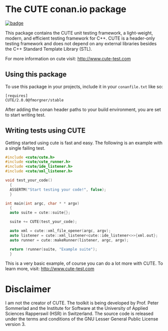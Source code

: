 The CUTE conan.io package
=========================

[![badge](https://img.shields.io/badge/conan.io-CUTE%2F2.0.0-green.svg?logo=data:image/png;base64%2CiVBORw0KGgoAAAANSUhEUgAAAA4AAAAOCAMAAAAolt3jAAAA1VBMVEUAAABhlctjlstkl8tlmMtlmMxlmcxmmcxnmsxpnMxpnM1qnc1sn85voM91oM11oc1xotB2oc56pNF6pNJ2ptJ8ptJ8ptN9ptN8p9N5qNJ9p9N9p9R8qtOBqdSAqtOAqtR%2BrNSCrNJ/rdWDrNWCsNWCsNaJs9eLs9iRvNuVvdyVv9yXwd2Zwt6axN6dxt%2Bfx%2BChyeGiyuGjyuCjyuGly%2BGlzOKmzOGozuKoz%2BKqz%2BOq0OOv1OWw1OWw1eWx1eWy1uay1%2Baz1%2Baz1%2Bez2Oe02Oe12ee22ujUGwH3AAAAAXRSTlMAQObYZgAAAAFiS0dEAIgFHUgAAAAJcEhZcwAACxMAAAsTAQCanBgAAAAHdElNRQfgBQkREyOxFIh/AAAAiklEQVQI12NgAAMbOwY4sLZ2NtQ1coVKWNvoc/Eq8XDr2wB5Ig62ekza9vaOqpK2TpoMzOxaFtwqZua2Bm4makIM7OzMAjoaCqYuxooSUqJALjs7o4yVpbowvzSUy87KqSwmxQfnsrPISyFzWeWAXCkpMaBVIC4bmCsOdgiUKwh3JojLgAQ4ZCE0AMm2D29tZwe6AAAAAElFTkSuQmCC)](http://www.conan.io/source/CUTE/2.0.0/fmorgner/stable)

This package contains the CUTE unit testing framework, a light-weight, modern,
and efficient testing framework for C++. CUTE is a header-only testing
framework and does not depend on any external libraries besides the C++
Standard Template Library (STL).

For more information on cute visit: http://www.cute-test.com

Using this package
------------------

To use this package in your projects, include it in your `conanfile.txt` like so:

```
[requires]
CUTE/2.0.0@fmorgner/stable
```

After adding the conan header paths to your build environment, you are set to
start writing test.

Writing tests using CUTE
------------------------

Getting started using cute is fast and easy. The following is an example with a
single failing test.

```cpp
#include <cute/cute.h>
#include <cute/cute_runner.h>
#include <cute/ide_listener.h>
#include <cute/xml_listener.h>

void test_your_code()
  {
  ASSERTM("Start testing your code!", false);
  }

int main(int argc, char * * argv)
  {
  auto suite = cute::suite{};

  suite += CUTE(test_your_code);

  auto xml = cute::xml_file_opener(argc, argv);
  auto listener = cute::xml_listener<cute::ide_listener<>>{xml.out};
  auto runner = cute::makeRunner(listener, argc, argv);

  return !runner(suite, "Example suite");
  }
```

This is a very basic example, of course you can do a lot more with CUTE. To
learn more, visit: http://www.cute-test.com

Disclaimer
==========

I am not the creator of CUTE. The toolkit is being developed by Prof. Peter
Sommerlad and the Institute for Software at the University of Applied Sciences
Rapperswil (HSR) in Switzerland. The source code is released under the terms
and conditions of the GNU Lesser General Public License version 3.
